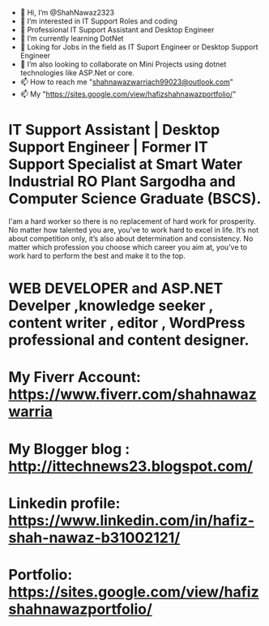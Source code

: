 - 👋 Hi, I’m @ShahNawaz2323
- 👀 I’m interested in IT Support Roles and coding
- 🌱 Professional IT Support Assistant and Desktop Engineer
- 🌱 I’m currently learning DotNet
- 💞️ Loking for Jobs in the field as IT Suport Engineer or Desktop Support Engineer 
- 💞️ I’m also looking to collaborate on Mini Projects using dotnet technologies like ASP.Net or core.
- 📫 How to reach me "shahnawazwarriach99023@outlook.com"
- 📫 My "https://sites.google.com/view/hafizshahnawazportfolio/"


# IT Support Assistant | Desktop Support Engineer | Former IT Support Specialist at Smart Water Industrial RO Plant Sargodha and Computer Science Graduate (BSCS).
I'am a hard worker so there is no replacement of hard work for prosperity. No matter how talented you are, you’ve to work hard to excel in life. It’s not about competition only, it’s also about determination and consistency. No matter which profession you choose which career you aim at, you’ve to work hard to perform the best and make it to the top.
# WEB DEVELOPER and ASP.NET Develper ,knowledge seeker , content writer , editor , WordPress professional and content designer. 


# My Fiverr Account: https://www.fiverr.com/shahnawazwarria 
# My Blogger blog : http://ittechnews23.blogspot.com/ 
# Linkedin profile: https://www.linkedin.com/in/hafiz-shah-nawaz-b31002121/
# Portfolio: https://sites.google.com/view/hafizshahnawazportfolio/
